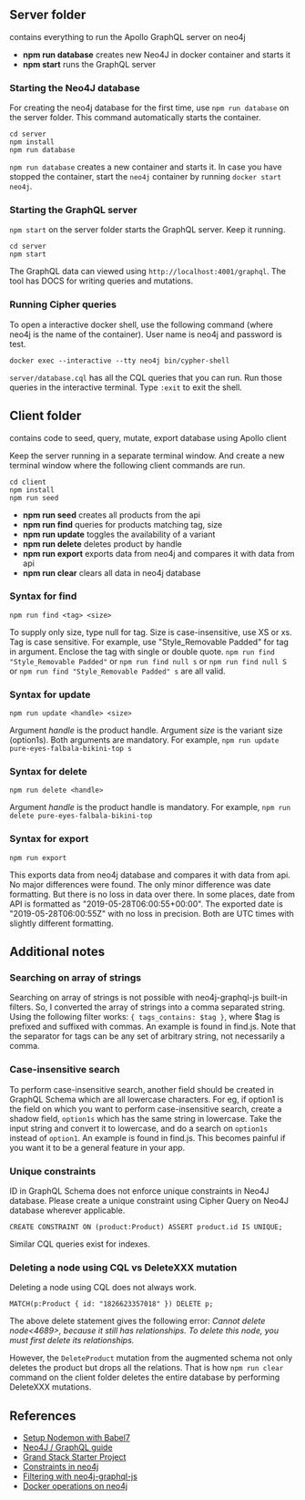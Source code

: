 ## Server folder

contains everything to run the Apollo GraphQL server on neo4j

-   **npm run database** creates new Neo4J in docker container and starts it
-   **npm start** runs the GraphQL server

### Starting the Neo4J database

For creating the neo4j database for the first time, use `npm run database` on the server folder. This command automatically starts the container. 

```
cd server
npm install
npm run database
```

`npm run database` creates a new container and starts it. In case you have stopped the container, start the `neo4j` container by running `docker start neo4j`. 

### Starting the GraphQL server

`npm start` on the server folder starts the GraphQL server. Keep it running. 

```
cd server
npm start
```

The GraphQL data can viewed using `http://localhost:4001/graphql`. The tool has DOCS for writing queries and mutations.

### Running Cipher queries

To open a interactive docker shell, use the following command (where neo4j is the name of the container). User name is neo4j and password is test.

```
docker exec --interactive --tty neo4j bin/cypher-shell
```

`server/database.cql` has all the CQL queries that you can run. Run those queries in the interactive terminal. Type `:exit` to exit the shell. 


## Client folder

contains code to seed, query, mutate, export database using Apollo client

Keep the server running in a separate terminal window. And create a new terminal window where the following client commands are run.

```
cd client
npm install
npm run seed
```

-   **npm run seed** creates all products from the api
-   **npm run find** queries for products matching tag, size
-   **npm run update** toggles the availability of a variant
-   **npm run delete** deletes product by handle
-   **npm run export** exports data from neo4j and compares it with data from api
-   **npm run clear** clears all data in neo4j database

### Syntax for find

```
npm run find <tag> <size>
```

To supply only size, type null for tag. Size is case-insensitive, use XS or xs. Tag is case sensitive. For example, use "Style_Removable Padded" for tag in argument. Enclose the tag with single or double quote. `npm run find "Style_Removable Padded"` or `npm run find null s` or `npm run find null S` or `npm run find "Style_Removable Padded" s` are all valid.

### Syntax for update

```
npm run update <handle> <size>
```

Argument _handle_ is the product handle. Argument _size_ is the variant size (option1s). Both arguments are mandatory.
For example, `npm run update pure-eyes-falbala-bikini-top s`

### Syntax for delete

```
npm run delete <handle>
```

Argument _handle_ is the product handle is mandatory. For example, `npm run delete pure-eyes-falbala-bikini-top`

### Syntax for export

```
npm run export
```

This exports data from neo4j database and compares it with data from api. No major differences were found. The only minor difference was date formatting. But there is no loss in data over there. In some places, date from API is formatted as "2019-05-28T06:00:55+00:00". The exported date is "2019-05-28T06:00:55Z" with no loss in precision. Both are UTC times with slightly different formatting.

## Additional notes

### Searching on array of strings

Searching on array of strings is not possible with neo4j-graphql-js built-in filters. So, I converted the array of strings
into a comma separated string. Using the following filter works: `{ tags_contains: $tag }`, where \$tag is prefixed and suffixed with commas. An example is found in find.js. Note that the separator for tags can be any set of arbitrary string, not necessarily a comma.

### Case-insensitive search

To perform case-insensitive search, another field should be created in GraphQL Schema which are all lowercase characters. For eg, if option1 is the field on which you want to perform case-insensitive search, create a shadow field, `option1s` which has the same string in lowercase. Take the input string and convert it to lowercase, and do a search on `option1s` instead of `option1`. An example is found in find.js. This becomes painful if you want it to be a general feature in your app.

### Unique constraints

ID in GraphQL Schema does not enforce unique constraints in Neo4J database. Please create a unique constraint using Cipher Query on Neo4J database wherever applicable.

```
CREATE CONSTRAINT ON (product:Product) ASSERT product.id IS UNIQUE;
```

Similar CQL queries exist for indexes.

### Deleting a node using CQL vs DeleteXXX mutation

Deleting a node using CQL does not always work.

```
MATCH(p:Product { id: "1826623357018" }) DELETE p;
```

The above delete statement gives the following error:
_Cannot delete node<4689>, because it still has relationships. To delete this node, you must first delete its relationships._

However, the `DeleteProduct` mutation from the augmented schema not only deletes the product but drops all the relations. That is how `npm run clear` command on the client folder deletes the entire database by performing DeleteXXX mutations.

## References

-   [Setup Nodemon with Babel7](https://www.codementor.io/michaelumanah/how-to-set-up-babel-7-and-nodemon-with-node-js-pbj7cietc)
-   [Neo4J / GraphQL guide](https://neo4j.com/developer/graphql/)
-   [Grand Stack Starter Project](https://grandstack.io/docs/getting-started-grand-stack-starter.html)
-   [Constraints in neo4j](https://neo4j.com/docs/cypher-manual/current/schema/constraints/)
-   [Filtering with neo4j-graphql-js](https://grandstack.io/docs/graphql-filtering.html)
-   [Docker operations on neo4j](https://neo4j.com/docs/operations-manual/current/docker/operations/)
